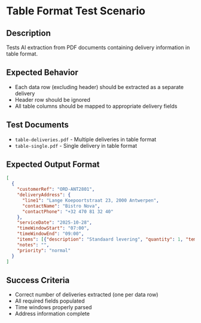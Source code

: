 # Table Format Test Scenario

## Description
Tests AI extraction from PDF documents containing delivery information in table format.

## Expected Behavior
- Each data row (excluding header) should be extracted as a separate delivery
- Header row should be ignored
- All table columns should be mapped to appropriate delivery fields

## Test Documents
- `table-deliveries.pdf` - Multiple deliveries in table format
- `table-single.pdf` - Single delivery in table format

## Expected Output Format
```json
[
  {
    "customerRef": "ORD-ANT2801",
    "deliveryAddress": {
      "line1": "Lange Koepoortstraat 23, 2000 Antwerpen",
      "contactName": "Bistro Nova",
      "contactPhone": "+32 470 81 32 40"
    },
    "serviceDate": "2025-10-28",
    "timeWindowStart": "07:00",
    "timeWindowEnd": "09:00",
    "items": [{"description": "Standaard levering", "quantity": 1, "tempClass": "ambient"}],
    "notes": "",
    "priority": "normal"
  }
]
```

## Success Criteria
- Correct number of deliveries extracted (one per data row)
- All required fields populated
- Time windows properly parsed
- Address information complete
